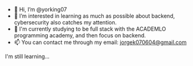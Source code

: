 - 👋 Hi, I’m @yorking07
- 👀 I’m interested in learning as much as possible about backend, cybersecurity also catches my attention.
- 🌱 I'm currently studying to be full stack with the ACADEMLO programming academy, and then focus on backend. 
- 📫 You can contact me through my email: jorgek070604@gmail.com
  

I'm still learning...
<!---
yorking07/yorking07 is a ✨ special ✨ repository because its `README.md` (this file) appears on your GitHub profile.
You can click the Preview link to take a look at your changes.
--->
